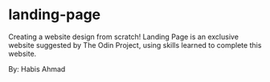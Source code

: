 # landing-page

Creating a website design from scratch! Landing Page is an exclusive website suggested by The Odin Project, using skills learned to complete this website.

By: Habis Ahmad